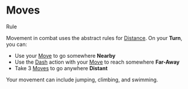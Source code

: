 # Moves

Rule

Movement in combat uses the abstract rules for [Distance](../../pages/rules/distance.md). On your **Turn**, you can:

 * Use your [Move](../../pages/combat/moves.md) to go somewhere **Nearby**
 * Use the [Dash](../../pages/combat/actions.md?id=dash) action with your [Move](../../pages/combat/moves.md) to reach somewhere **Far-Away**
 * Take 3 [Moves](../../pages/combat/moves.md) to go anywhere **Distant**

Your movement can include jumping, climbing, and swimming.
